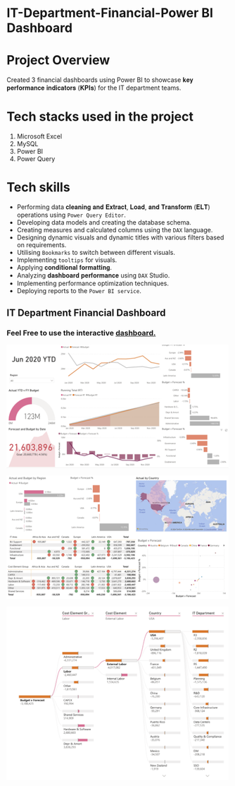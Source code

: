 # IT-Department-Financial-Power BI Dashboard

# Project Overview

Created 3 financial dashboards using Power BI to showcase 𝐤𝐞𝐲 𝐩𝐞𝐫𝐟𝐨𝐫𝐦𝐚𝐧𝐜𝐞 𝐢𝐧𝐝𝐢𝐜𝐚𝐭𝐨𝐫𝐬 (𝐊𝐏𝐈𝐬) for the IT department teams.


# Tech stacks used in the project
1. Microsoft Excel
2. MySQL
3. Power BI
5. Power Query

# Tech skills
* Performing data 𝐜𝐥𝐞𝐚𝐧𝐢𝐧𝐠 𝐚𝐧𝐝 𝐄𝐱𝐭𝐫𝐚𝐜𝐭, 𝐋𝐨𝐚𝐝, 𝐚𝐧𝐝 𝐓𝐫𝐚𝐧𝐬𝐟𝐨𝐫𝐦 (𝐄𝐋𝐓) operations using `Power Query Editor`.
* Developing data models and creating the database schema.
* Creating measures and calculated columns using the `DAX` language.
* Designing dynamic visuals and dynamic titles with various filters based on requirements.
* Utilising `Bookmarks` to switch between different visuals.
* Implementing `tooltips` for visuals.
* Applying 𝐜𝐨𝐧𝐝𝐢𝐭𝐢𝐨𝐧𝐚𝐥 𝐟𝐨𝐫𝐦𝐚𝐭𝐭𝐢𝐧𝐠.
* Analyzing 𝐝𝐚𝐬𝐡𝐛𝐨𝐚𝐫𝐝 𝐩𝐞𝐫𝐟𝐨𝐫𝐦𝐚𝐧𝐜𝐞 using `DAX` Studio.
* Implementing performance optimization techniques.
* Deploying reports to the `Power BI service`.


## IT Department Financial Dashboard

### Feel Free to use the interactive [dashboard.](https://app.powerbi.com/view?r=eyJrIjoiODc4OWNmYjMtNjkwZS00MDNhLTllN2ItNzE0NDkyMDhjZDdiIiwidCI6IjMxNjIzZjJjLWQ0ZTMtNDYwOS1iNTkzLWMzNjVkN2I3YmExZiJ9)

![IT Dept Analysis Dashboard 1.png](https://github.com/PennyLi123/IT-Department-Financial-Dashboard/blob/main/IT%20Dept%20Analysis%20Dashboard%201.png)

![IT Dept Analysis Dashboard 2.png](https://github.com/PennyLi123/IT-Department-Financial-Dashboard/blob/main/IT%20Dept%20Analysis%20Dashboard%202.png)

![IT Dept Analysis Dashboard 3.png](https://github.com/PennyLi123/IT-Department-Financial-Dashboard/blob/main/IT%20Dept%20Analysis%20Dashboard%203.png)


